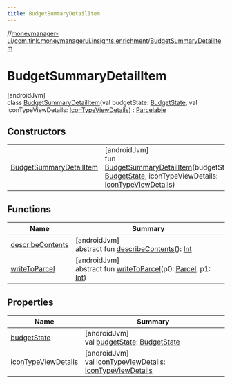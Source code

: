 ```yaml
---
title: BudgetSummaryDetailItem
---
```

//[moneymanager-ui](../../../index.html)/[com.tink.moneymanagerui.insights.enrichment](../index.html)/[BudgetSummaryDetailItem](index.html)



# BudgetSummaryDetailItem



[androidJvm]\
class [BudgetSummaryDetailItem](index.html)(val budgetState: [BudgetState](../-budget-state/index.html), val iconTypeViewDetails: [IconTypeViewDetails](../-icon-type-view-details/index.html)) : [Parcelable](https://developer.android.com/reference/kotlin/android/os/Parcelable.html)



## Constructors


| | |
|---|---|
| [BudgetSummaryDetailItem](-budget-summary-detail-item.html) | [androidJvm]<br>fun [BudgetSummaryDetailItem](-budget-summary-detail-item.html)(budgetState: [BudgetState](../-budget-state/index.html), iconTypeViewDetails: [IconTypeViewDetails](../-icon-type-view-details/index.html)) |


## Functions


| Name | Summary |
|---|---|
| [describeContents](../../com.tink.service.provider/-provider-filter/index.html#-1578325224%2FFunctions%2F1000845458) | [androidJvm]<br>abstract fun [describeContents](../../com.tink.service.provider/-provider-filter/index.html#-1578325224%2FFunctions%2F1000845458)(): [Int](https://kotlinlang.org/api/latest/jvm/stdlib/kotlin/-int/index.html) |
| [writeToParcel](../../com.tink.service.provider/-provider-filter/index.html#-1754457655%2FFunctions%2F1000845458) | [androidJvm]<br>abstract fun [writeToParcel](../../com.tink.service.provider/-provider-filter/index.html#-1754457655%2FFunctions%2F1000845458)(p0: [Parcel](https://developer.android.com/reference/kotlin/android/os/Parcel.html), p1: [Int](https://kotlinlang.org/api/latest/jvm/stdlib/kotlin/-int/index.html)) |


## Properties


| Name | Summary |
|---|---|
| [budgetState](budget-state.html) | [androidJvm]<br>val [budgetState](budget-state.html): [BudgetState](../-budget-state/index.html) |
| [iconTypeViewDetails](icon-type-view-details.html) | [androidJvm]<br>val [iconTypeViewDetails](icon-type-view-details.html): [IconTypeViewDetails](../-icon-type-view-details/index.html) |

